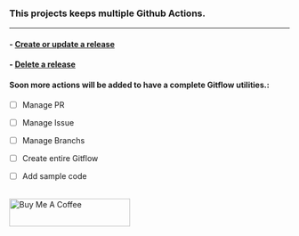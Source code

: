 ### This projects keeps multiple Github Actions.
---
#### - [Create or update a release](create_update_release/README.md)

#### - [Delete a release](delete_release/README.md)

#### Soon more actions will be added to have a complete Gitflow utilities.:
- [ ] Manage PR
- [ ] Manage Issue
- [ ] Manage Branchs
- [ ] Create entire Gitflow
- [ ] Add sample code


<br/>
<a href="https://www.buymeacoffee.com/emanuelbraz" target="_blank"><img src="https://cdn.buymeacoffee.com/buttons/v2/default-yellow.png" alt="Buy Me A Coffee" style="height: 50px !important;width: 217px !important;" ></a>